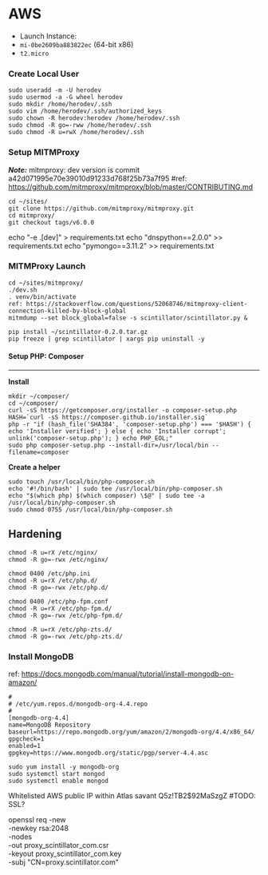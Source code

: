 
# AWS
 - Launch Instance:
 - `mi-0be2609ba883822ec` (64-bit x86)
 - `t2.micro`



### Create Local User
```
sudo useradd -m -U herodev
sudo usermod -a -G wheel herodev
sudo mkdir /home/herodev/.ssh
sudo vim /home/herodev/.ssh/authorized_keys
sudo chown -R herodev:herodev /home/herodev/.ssh
sudo chmod -R go=-rww /home/herodev/.ssh
sudo chmod -R u=rwX /home/herodev/.ssh
```


### Setup MITMProxy
***Note:*** mitmproxy:  dev version is commit a42d071995e70e39010d91233d768f25b73a7f95
#ref: https://github.com/mitmproxy/mitmproxy/blob/master/CONTRIBUTING.md
```
cd ~/sites/
git clone https://github.com/mitmproxy/mitmproxy.git
cd mitmproxy/
git checkout tags/v6.0.0
```


echo "-e .[dev]" > requirements.txt
echo "dnspython==2.0.0" >> requirements.txt
echo "pymongo==3.11.2"  >> requirements.txt

### MITMProxy Launch
```
cd ~/sites/mitmproxy/
./dev.sh
. venv/bin/activate
ref: https://stackoverflow.com/questions/52068746/mitmproxy-client-connection-killed-by-block-global
mitmdump --set block_global=false -s scintillator/scintillator.py &

pip install ~/scintillator-0.2.0.tar.gz
pip freeze | grep scintillator | xargs pip uninstall -y

```




#### Setup PHP: Composer
---
**Install**
```
mkdir ~/composer/
cd ~/composer/
curl -sS https://getcomposer.org/installer -o composer-setup.php
HASH=`curl -sS https://composer.github.io/installer.sig`
php -r "if (hash_file('SHA384', 'composer-setup.php') === '$HASH') { echo 'Installer verified'; } else { echo 'Installer corrupt'; unlink('composer-setup.php'); } echo PHP_EOL;"
sudo php composer-setup.php --install-dir=/usr/local/bin --filename=composer
```


**Create a helper**
```
sudo touch /usr/local/bin/php-composer.sh
echo '#!/bin/bash' | sudo tee /usr/local/bin/php-composer.sh
echo "$(which php) $(which composer) \$@" | sudo tee -a /usr/local/bin/php-composer.sh
sudo chmod 0755 /usr/local/bin/php-composer.sh
```






## Hardening
```
chmod -R u=rX /etc/nginx/
chmod -R go=-rwx /etc/nginx/

chmod 0400 /etc/php.ini
chmod -R u=rX /etc/php.d/
chmod -R go=-rwx /etc/php.d/

chmod 0400 /etc/php-fpm.conf
chmod -R u=rX /etc/php-fpm.d/
chmod -R go=-rwx /etc/php-fpm.d/

chmod -R u=rX /etc/php-zts.d/
chmod -R go=-rwx /etc/php-zts.d/
```




### Install MongoDB
ref: https://docs.mongodb.com/manual/tutorial/install-mongodb-on-amazon/
```
#
# /etc/yum.repos.d/mongodb-org-4.4.repo
#
[mongodb-org-4.4]
name=MongoDB Repository
baseurl=https://repo.mongodb.org/yum/amazon/2/mongodb-org/4.4/x86_64/
gpgcheck=1
enabled=1
gpgkey=https://www.mongodb.org/static/pgp/server-4.4.asc

sudo yum install -y mongodb-org
sudo systemctl start mongod
sudo systemctl enable mongod
```





Whitelisted AWS public IP within Atlas
savant
Q5z!TB2$92MaSzgZ
#TODO:  SSL?



openssl req -new \
  -newkey rsa:2048 \
	-nodes \
	-out proxy_scintillator_com.csr \
	-keyout proxy_scintillator_com.key \
	-subj "CN=proxy.scintillator.com"



